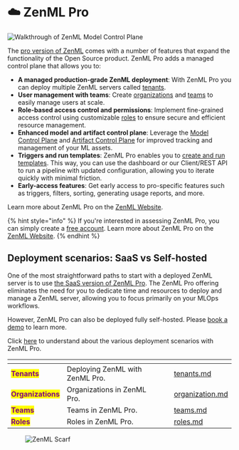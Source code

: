 # ☁️ ZenML Pro

![Walkthrough of ZenML Model Control Plane](../../.gitbook/assets/mcp_walkthrough.gif)

The [pro version of ZenML](https://zenml.io/pro) comes with a number of features 
that expand the functionality of the Open Source product. ZenML Pro adds a managed control
plane that allows you to:

- **A managed production-grade ZenML deployment**: With ZenML Pro you can deploy multiple ZenML servers called [tenants](./tenants).
- **User management with teams**: Create [organizations](./organization.md) and [teams](./teams.md) to easily manage users at scale.
- **Role-based access control and permissions**: Implement fine-grained access control using customizable [roles](./roles.md) to ensure secure and efficient resource management.
- **Enhanced model and artifact control plane**: Leverage the [Model Control Plane](../../user-guide/starter-guide/track-ml-models.md) and [Artifact Control Plane](../../user-guide/starter-guide/manage-artifacts.md) for improved tracking and management of your ML assets.
- **Triggers and run templates**: ZenML Pro enables you to [create and run templates](../../how-to/trigger-pipelines/README.md#run-templates). This way, you can use the dashboard or our Client/REST API to run a pipeline with updated configuration, allowing you to iterate quickly with minimal friction.
- **Early-access features**: Get early access to pro-specific features such as triggers, filters, sorting, generating usage reports, and more.

Learn more about ZenML Pro on the [ZenML Website](https://zenml.io/pro).

{% hint style="info" %}
If you're interested in assessing ZenML Pro, you can simply create
a [free account](https://cloud.zenml.io/?utm\_source=docs\&utm\_medium=referral\_link\&utm\_campaign=cloud\_promotion\&utm\_content=signup\_link).
Learn more about ZenML Pro on the [ZenML Website](https://zenml.io/pro).
{% endhint %}

## Deployment scenarios: SaaS vs Self-hosted

One of the most straightforward paths to start with a deployed ZenML server is
to use [the SaaS version of ZenML Pro](https://zenml.io/pro). The ZenML Pro offering eliminates the need
for you to dedicate time and resources to deploy and manage a ZenML server,
allowing you to focus primarily on your MLOps workflows.

However, ZenML Pro can also be deployed fully self-hosted. Please [book a demo](https://www.zenml.io/book-your-demo)
to learn more.

Click [here](./system-architectures.md) to understand about the various deployment scenarios with ZenML Pro.

<table data-card-size="large" data-view="cards"><thead><tr><th></th><th></th><th data-hidden></th><th data-hidden data-type="content-ref"></th><th data-hidden data-card-target data-type="content-ref"></th></tr></thead><tbody><tr><td><mark style="color:purple;"><strong>Tenants</strong></mark></td><td>Deploying ZenML with ZenML Pro.</td><td></td><td></td><td><a href="./tenants.md">tenants.md</a></td></tr><tr><td><mark style="color:purple;"><strong>Organizations</strong></mark></td><td>Organizations in ZenML Pro.</td><td></td><td></td><td><a href="./organization.md">organization.md</a></td></tr><tr><td><mark style="color:purple;"><strong>Teams</strong></mark></td><td>Teams in ZenML Pro.</td><td></td><td></td><td><a href="./teams.md">teams.md</a></td></tr><tr><td><mark style="color:purple;"><strong>Roles</strong></mark></td><td>Roles in ZenML Pro.</td><td></td><td></td><td><a href="./roles.md">roles.md</a></td></tr></tbody></table>

<!-- For scarf -->
<figure><img alt="ZenML Scarf" referrerpolicy="no-referrer-when-downgrade" src="https://static.scarf.sh/a.png?x-pxid=f0b4f458-0a54-4fcd-aa95-d5ee424815bc" /></figure>